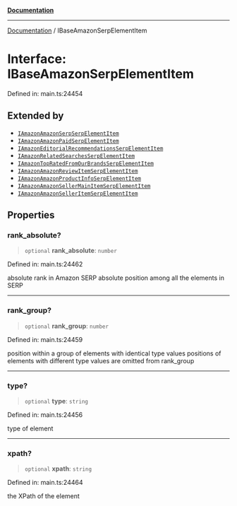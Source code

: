 [**Documentation**](../README.md)

***

[Documentation](../README.md) / IBaseAmazonSerpElementItem

# Interface: IBaseAmazonSerpElementItem

Defined in: main.ts:24454

## Extended by

- [`IAmazonAmazonSerpSerpElementItem`](IAmazonAmazonSerpSerpElementItem.md)
- [`IAmazonAmazonPaidSerpElementItem`](IAmazonAmazonPaidSerpElementItem.md)
- [`IAmazonEditorialRecommendationsSerpElementItem`](IAmazonEditorialRecommendationsSerpElementItem.md)
- [`IAmazonRelatedSearchesSerpElementItem`](IAmazonRelatedSearchesSerpElementItem.md)
- [`IAmazonTopRatedFromOurBrandsSerpElementItem`](IAmazonTopRatedFromOurBrandsSerpElementItem.md)
- [`IAmazonAmazonReviewItemSerpElementItem`](IAmazonAmazonReviewItemSerpElementItem.md)
- [`IAmazonAmazonProductInfoSerpElementItem`](IAmazonAmazonProductInfoSerpElementItem.md)
- [`IAmazonAmazonSellerMainItemSerpElementItem`](IAmazonAmazonSellerMainItemSerpElementItem.md)
- [`IAmazonAmazonSellerItemSerpElementItem`](IAmazonAmazonSellerItemSerpElementItem.md)

## Properties

### rank\_absolute?

> `optional` **rank\_absolute**: `number`

Defined in: main.ts:24462

absolute rank in Amazon SERP
absolute position among all the elements in SERP

***

### rank\_group?

> `optional` **rank\_group**: `number`

Defined in: main.ts:24459

position within a group of elements with identical type values
positions of elements with different type values are omitted from rank_group

***

### type?

> `optional` **type**: `string`

Defined in: main.ts:24456

type of element

***

### xpath?

> `optional` **xpath**: `string`

Defined in: main.ts:24464

the XPath of the element
